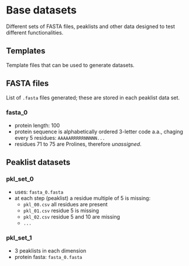 # Base datasets

Different sets of FASTA files, peaklists and other data designed to test different functionalities.

## Templates

Template files that can be used to generate datasets.

## FASTA files

List of `.fasta` files generated; these are stored in each peaklist data set.

### fasta_0

- protein length: 100
- protein sequence is alphabetically ordered 3-letter code a.a., chaging every 5 residues: `AAAAARRRRRNNNNN...`
- residues 71 to 75 are Prolines, therefore _unassigned_.

## Peaklist datasets

### pkl_set_0

- uses: `fasta_0.fasta`
- at each step (peaklist) a residue multiple of 5 is missing:
    - `pkl_00.csv` all residues are present
    - `pkl_01.csv` residue 5 is missing
    - `pkl_02.csv` residue 5 and 10 are missing
    - `...`

### pkl_set_1

- 3 peaklists in each dimension
- protein fasta: `fasta_0.fasta`
